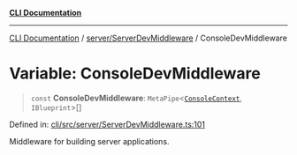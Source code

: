 [**CLI Documentation**](../../../README.md)

***

[CLI Documentation](../../../README.md) / [server/ServerDevMiddleware](../README.md) / ConsoleDevMiddleware

# Variable: ConsoleDevMiddleware

> `const` **ConsoleDevMiddleware**: `MetaPipe`\<[`ConsoleContext`](../../../declarations/interfaces/ConsoleContext.md), `IBlueprint`\>[]

Defined in: [cli/src/server/ServerDevMiddleware.ts:101](https://github.com/stonemjs/cli/blob/ae332002b2560de84ae3a35accc1d91282bd1543/src/server/ServerDevMiddleware.ts#L101)

Middleware for building server applications.

